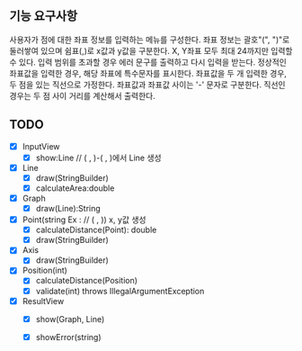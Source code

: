 ## 기능 요구사항

사용자가 점에 대한 좌표 정보를 입력하는 메뉴를 구성한다.
좌표 정보는 괄호"(", ")"로 둘러쌓여 있으며 쉼표(,)로 x값과 y값을 구분한다.
X, Y좌표 모두 최대 24까지만 입력할 수 있다.
입력 범위를 초과할 경우 에러 문구를 출력하고 다시 입력을 받는다.
정상적인 좌표값을 입력한 경우, 해당 좌표에 특수문자를 표시한다.
좌표값을 두 개 입력한 경우, 두 점을 있는 직선으로 가정한다. 좌표값과 좌표값 사이는 '-' 문자로 구분한다.
직선인 경우는 두 점 사이 거리를 계산해서 출력한다.

## TODO

- [x] InputView
  - [x] show:Line // ( , )-( , )에서 Line 생성
- [x] Line
  - [x] draw(StringBuilder)
  - [x] calculateArea:double
- [x] Graph
  - [x] draw(Line):String
- [x] Point(string Ex : // ( , )) x, y값 생성
  - [x] calculateDistance(Point): double 
  - [x] draw(StringBuilder)
- [x] Axis
  - [x] draw(StringBuilder)
- [x] Position(int)
  - [x] calculateDistance(Position)
  - [x] validate(int) throws IllegalArgumentException
- [x] ResultView
  - [x] show(Graph, Line)
  - [x] showError(string)
    